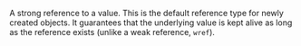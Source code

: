 A strong reference to a value. This is the default reference type for newly created objects. It guarantees that the underlying value is kept alive as long as the reference exists (unlike a weak reference, `wref`).
